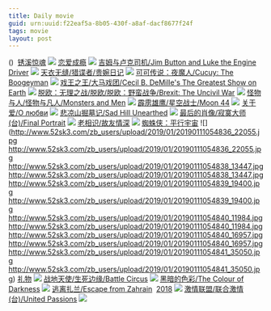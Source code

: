 ```yaml
---
title: Daily movie
guid: urn:uuid:f22eaf5a-8b05-430f-a8af-dacf8677f24f
tags: movie
layout: post
---
```


()
![]()
[锈溪惊魂](ed2k://|file|锈溪惊魂.720p.BD中字[最新电影www.66ys.tv](ED2000.COM).mp4|1403430558|C590751317EC7D675E415AECB78E2FAC|h=Z7XQBTRES3FVVL6ZABXE5ZYNKSSSBSYW|/锈溪惊魂.720p.BD中字.mp4)
![](https://tu.66vod.net/2018/5733.jpg)
[恋爱成瘾](ed2k://|file|恋爱成瘾.720p.BD中字[最新电影www.66ys.tv](ED2000.COM).mp4|894542600|85E62BE14DF9B4E35352215CFE9E26D9|h=5ATQ7Z6EJQWB54FDN7VAUTF3G6O35FD7|/恋爱成瘾.720p.BD中字.mp4)
![](https://tu.66vod.net/2018/5720.jpg)
[吉姆与卢克司机/Jim Button and Luke the Engine Driver](magnet:?xt=urn:btih:215495d365e04640ec0d86c402b21376004d9f91)
![](http://img.google.com.btba.xiaoeryi.com/upload/2019/01/11/6374274115O53_.big.jpg)
[天衣无缝/猎谍者/贵婉日记](magnet:?xt=urn:btih:f76922e4d8c30d2ba72a79af8d70a1d19610e258)
![](http://img.google.com.btba.xiaoeryi.com/upload/2019/01/11/4695315E5D4197.big.jpg)
[可可传说：夜魔人/Cucuy: The Boogeyman](magnet:?xt=urn:btih:5a53bab7afc90308dd2e205c9bfa8a2135beaef4)
![](http://img.google.com.btba.xiaoeryi.com/upload/2019/01/10/62174720151Ey0.big.jpg)
[戏王之王/大马戏团/Cecil B. DeMille&#039;s The Greatest Show on Earth](magnet:?xt=urn:btih:bf8456ccff1a1964c38e731da67168bb4156f63e)
![](http://img.google.com.btba.xiaoeryi.com/upload/2014/10/31/88D08DSQ0DSD.big.jpg)
[脱欧：无理之战/脱欧/脱欧：野蛮战争/Brexit: The Uncivil War](magnet:?xt=urn:btih:878b8c348b6eb98252b903165b2490eea04d5719)
![](http://img.google.com.btba.xiaoeryi.com/upload/2019/01/10/pj937217271145.big.jpg)
[怪物与人/怪物与凡人/Monsters and Men](magnet:?xt=urn:btih:9b3550ec2a643827ea69aa2963c3370801f0b1e6)
![](http://img.google.com.btba.xiaoeryi.com/upload/2019/01/10/625114H201777O.big.jpg)
[霹雳雄鹰/星空战士/Moon 44](magnet:?xt=urn:btih:a61241e9ad3b4bca49958d319e93d4ae5804a6db)
![](http://img.google.com.btba.xiaoeryi.com/upload/2016/07/02/169840F8724D11.big.jpg)
[关于爱/О любви](magnet:?xt=urn:btih:18a57e0e1eeaf5cd663a1fd64b425da5c4e6eae2)
![](http://img.google.com.btba.xiaoeryi.com/upload/2019/01/10/55R24o11616275.big.jpg)
[悲凉山掘墓记/Sad Hill Unearthed](magnet:?xt=urn:btih:08d75d0e0f825aa07b4ba00588788e59db5bd594)
![](http://img.google.com.btba.xiaoeryi.com/upload/2019/01/10/56612147w5707l.big.jpg)
[最后的肖像/寂寞大师(台)/Final Portrait](magnet:?xt=urn:btih:5d9bf8a660d2ab1c5a02ba91d34fe1982765c656)
![](http://img.google.com.btba.xiaoeryi.com/upload/2019/01/10/1614s7F9239559.big.jpg)
[老相识/故友情深](magnet:?xt=urn:btih:b39f21f108bc72f4e9e6e078d7c99fe6247e8286)
![](http://img.google.com.btba.xiaoeryi.com/upload/2014/10/31/JLo8oO8Jvlvv.big.jpg)
[蜘蛛侠：平行宇宙](magnet:?dn=[91xinpian.com]蜘蛛侠：平行宇宙HDCAM1080P清晰英语无字.mp4.torrent)
![](http://www.52sk3.com/zb_users/upload/2019/01/20190111054836_22055.jpg
http://www.52sk3.com/zb_users/upload/2019/01/20190111054836_22055.jpg
http://www.52sk3.com/zb_users/upload/2019/01/20190111054838_13447.jpg
http://www.52sk3.com/zb_users/upload/2019/01/20190111054838_13447.jpg
http://www.52sk3.com/zb_users/upload/2019/01/20190111054839_19400.jpg
http://www.52sk3.com/zb_users/upload/2019/01/20190111054839_19400.jpg
http://www.52sk3.com/zb_users/upload/2019/01/20190111054840_11984.jpg
http://www.52sk3.com/zb_users/upload/2019/01/20190111054840_11984.jpg
http://www.52sk3.com/zb_users/upload/2019/01/20190111054840_16957.jpg
http://www.52sk3.com/zb_users/upload/2019/01/20190111054840_16957.jpg
http://www.52sk3.com/zb_users/upload/2019/01/20190111054841_35050.jpg
http://www.52sk3.com/zb_users/upload/2019/01/20190111054841_35050.jpg)
[礼物](magnet:?xt=urn:btih:e848e10f60e8a326653d2ef37b0dcd72802d2d31)
![](http://img.google.com.btba.xiaoeryi.com/upload/2014/10/31/VVcQSUtiUQiU.big.jpg)
[战地天使/生死边缘/Battle Circus](magnet:?xt=urn:btih:c3ab9f0aba44e27fd4d9b73fb3c5b94ab39a165d)
![](http://img.google.com.btba.xiaoeryi.com/upload/2019/01/10/112Z2354O17263.big.jpg)
[黑暗的色彩/The Colour of Darkness](magnet:?xt=urn:btih:d56c6b7082a95961cebe6e7a252ebfb52bfa4623)
![](http://img.google.com.btba.xiaoeryi.com/upload/2019/01/10/42654210471!8H.big.jpg)
[逃离扎兰/Escape from Zahrain](magnet:?xt=urn:btih:e254da96290c84d789308316a7aefebbc53c90cc)
![]()
[2018](magnet:?xt=urn:btih:A0BD40F7BC99B53F5959A16B2A9DF14CB47198D0)
![](https://s1.gztown.net/2019/01/10/.Godzilla.The.Planet.Eater.2018.WEB-1080p.X264.AAC-99Mp4_preview8ea114519b241a76.jpg)
[激情联盟/联合激情(台)/United Passions](magnet:?xt=urn:btih:fbc86a10744b1e836a8f6aee90227acd76c6e9fa)
![](http://img.google.com.btba.xiaoeryi.com/upload/2019/01/10/4B61021547781W.big.jpg)
